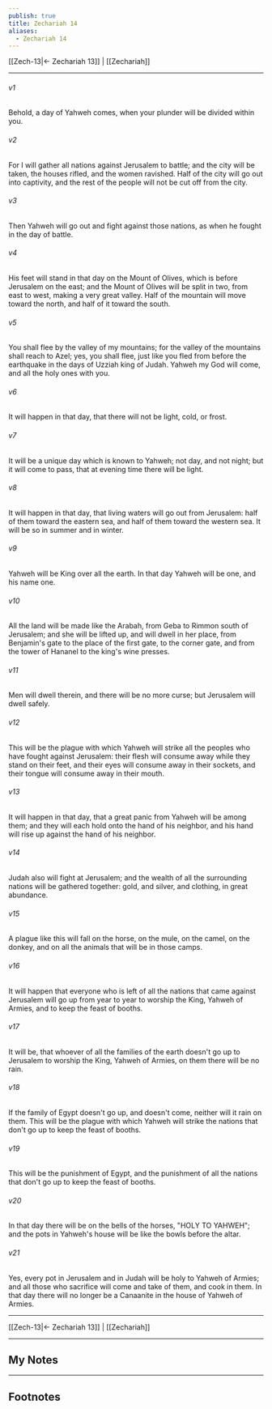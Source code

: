 ```yaml
---
publish: true
title: Zechariah 14
aliases:
  - Zechariah 14
---
```


[[Zech-13|← Zechariah 13]] | [[Zechariah]]
***



###### v1 
Behold, a day of Yahweh comes, when your plunder will be divided within you. 

###### v2 
For I will gather all nations against Jerusalem to battle; and the city will be taken, the houses rifled, and the women ravished. Half of the city will go out into captivity, and the rest of the people will not be cut off from the city. 

###### v3 
Then Yahweh will go out and fight against those nations, as when he fought in the day of battle. 

###### v4 
His feet will stand in that day on the Mount of Olives, which is before Jerusalem on the east; and the Mount of Olives will be split in two, from east to west, making a very great valley. Half of the mountain will move toward the north, and half of it toward the south. 

###### v5 
You shall flee by the valley of my mountains; for the valley of the mountains shall reach to Azel; yes, you shall flee, just like you fled from before the earthquake in the days of Uzziah king of Judah. Yahweh my God will come, and all the holy ones with you. 

###### v6 
It will happen in that day, that there will not be light, cold, or frost. 

###### v7 
It will be a unique day which is known to Yahweh; not day, and not night; but it will come to pass, that at evening time there will be light. 

###### v8 
It will happen in that day, that living waters will go out from Jerusalem: half of them toward the eastern sea, and half of them toward the western sea. It will be so in summer and in winter. 

###### v9 
Yahweh will be King over all the earth. In that day Yahweh will be one, and his name one. 

###### v10 
All the land will be made like the Arabah, from Geba to Rimmon south of Jerusalem; and she will be lifted up, and will dwell in her place, from Benjamin's gate to the place of the first gate, to the corner gate, and from the tower of Hananel to the king's wine presses. 

###### v11 
Men will dwell therein, and there will be no more curse; but Jerusalem will dwell safely. 

###### v12 
This will be the plague with which Yahweh will strike all the peoples who have fought against Jerusalem: their flesh will consume away while they stand on their feet, and their eyes will consume away in their sockets, and their tongue will consume away in their mouth. 

###### v13 
It will happen in that day, that a great panic from Yahweh will be among them; and they will each hold onto the hand of his neighbor, and his hand will rise up against the hand of his neighbor. 

###### v14 
Judah also will fight at Jerusalem; and the wealth of all the surrounding nations will be gathered together: gold, and silver, and clothing, in great abundance. 

###### v15 
A plague like this will fall on the horse, on the mule, on the camel, on the donkey, and on all the animals that will be in those camps. 

###### v16 
It will happen that everyone who is left of all the nations that came against Jerusalem will go up from year to year to worship the King, Yahweh of Armies, and to keep the feast of booths. 

###### v17 
It will be, that whoever of all the families of the earth doesn't go up to Jerusalem to worship the King, Yahweh of Armies, on them there will be no rain. 

###### v18 
If the family of Egypt doesn't go up, and doesn't come, neither will it rain on them. This will be the plague with which Yahweh will strike the nations that don't go up to keep the feast of booths. 

###### v19 
This will be the punishment of Egypt, and the punishment of all the nations that don't go up to keep the feast of booths. 

###### v20 
In that day there will be on the bells of the horses, "HOLY TO YAHWEH"; and the pots in Yahweh's house will be like the bowls before the altar. 

###### v21 
Yes, every pot in Jerusalem and in Judah will be holy to Yahweh of Armies; and all those who sacrifice will come and take of them, and cook in them. In that day there will no longer be a Canaanite in the house of Yahweh of Armies.

***
[[Zech-13|← Zechariah 13]] | [[Zechariah]]

---
## My Notes

---
## Footnotes